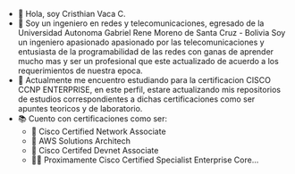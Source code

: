- 👋 Hola, soy Cristhian Vaca C.
- 👀 Soy un ingeniero en redes y telecomunicaciones, egresado de la Universidad Autonoma Gabriel Rene Moreno de Santa Cruz - Bolivia
Soy un ingeniero apasionado apasionado por las telecomunicaciones y entusiasta de la programabilidad de las redes con ganas de aprender mucho mas y ser un profesional que este actualizado de acuerdo a los requerimientos de nuestra epoca.
- 🌱 Actualmente me encuentro estudiando para la certificacion CISCO CCNP ENTERPRISE, en este perfil, estare actualizando mis repositorios de estudios correspondientes a dichas certificaciones como ser apuntes teoricos y de laboratorio.
- 📚 Cuento con certificaciones como ser: 
  - 📗 Cisco Certified Network Associate
  - 📗 AWS Solutions Architech
  - 📗 Cisco Certifed Devnet Associate
  - 👨‍💻 Proximamente Cisco Certified Specialist Enterprise Core...

<!---
criss150595/criss150595 is a ✨ special ✨ repository because its `README.md` (this file) appears on your GitHub profile.
You can click the Preview link to take a look at your changes.
--->
